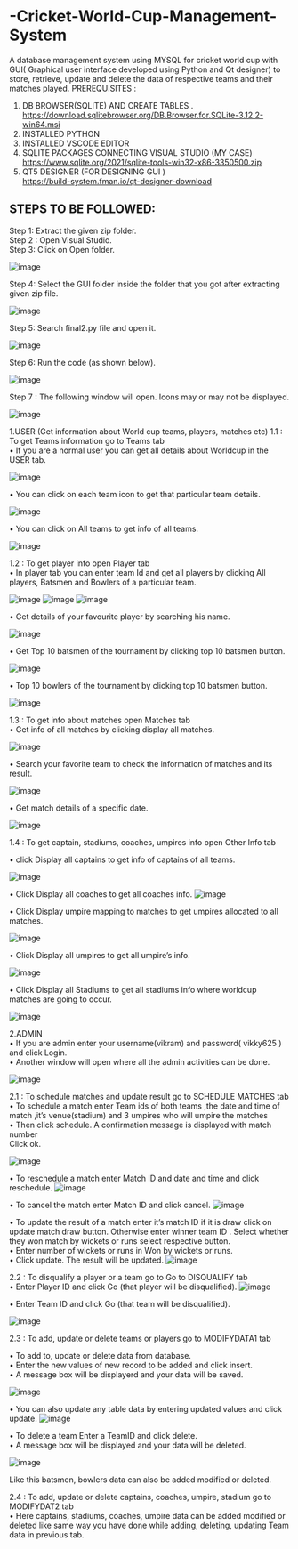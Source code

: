 # -Cricket-World-Cup-Management-System
A database management system using MYSQL for cricket world cup with GUI( Graphical user interface developed using Python and Qt designer) to store, retrieve, update and delete the data of respective teams and their matches played.
PREREQUISITES :
1.	DB BROWSER(SQLITE) AND CREATE TABLES .
https://download.sqlitebrowser.org/DB.Browser.for.SQLite-3.12.2-win64.msi
2.	INSTALLED  PYTHON
3.	INSTALLED VSCODE EDITOR
4.	SQLITE PACKAGES CONNECTING VISUAL STUDIO (MY CASE)
https://www.sqlite.org/2021/sqlite-tools-win32-x86-3350500.zip
5.	QT5 DESIGNER (FOR DESIGNING GUI )	
https://build-system.fman.io/qt-designer-download


## STEPS TO BE FOLLOWED:
Step 1: Extract the given zip folder.<br />
Step 2 : Open Visual Studio.<br />
Step 3: Click on Open folder.<br />

![image](https://user-images.githubusercontent.com/59958361/176100438-b3fde2ee-0f4b-44ac-b192-4a0b1a1d44e1.png)

Step 4: Select the GUI folder inside the folder that you got after extracting given zip file.

![image](https://user-images.githubusercontent.com/59958361/176103982-88dc4339-2345-4556-862d-69a0457e0b11.png)

Step 5: Search final2.py file and open it.

![image](https://user-images.githubusercontent.com/59958361/176104021-a37faab2-a89f-42ed-b541-6db06fcf6256.png)

Step 6: Run the code (as shown below).

![image](https://user-images.githubusercontent.com/59958361/176104065-119b3647-d218-41e1-a1b6-d9b0945560f4.png)

Step 7 : The following window will open. Icons may or may not be displayed.

![image](https://user-images.githubusercontent.com/59958361/176104107-dc45d8bf-7e30-4176-9c9a-a1b22c89623e.png)

1.USER (Get information about World cup teams, players, matches etc)
1.1 : To get Teams information go to Teams tab<br />
•	If you are a normal user you can get all details about Worldcup in the USER tab. 

![image](https://user-images.githubusercontent.com/59958361/176104150-3c788ac6-2be8-47c2-8d6f-292d796cd9e9.png)

•	You can click on each team icon to get that particular team details.

![image](https://user-images.githubusercontent.com/59958361/176104312-ba335eb7-c1ec-4291-a4d6-305c05413e58.png)

•	You can click on All teams to get info of all teams.

![image](https://user-images.githubusercontent.com/59958361/176104361-748db21b-3d52-41d4-b6e7-d99de3fd835f.png)

1.2 : To get player info open Player tab<br />
•	In player tab you can enter team Id and get all players by clicking All players,
Batsmen and Bowlers of a particular team.

![image](https://user-images.githubusercontent.com/59958361/176104441-10525cf0-5e14-44a6-a60f-1ef6a6d6f735.png)
![image](https://user-images.githubusercontent.com/59958361/176104458-38604c07-acb8-4737-ae5f-6d8628524f30.png)
![image](https://user-images.githubusercontent.com/59958361/176104481-6b55045d-500f-4170-839b-87fdb6a28294.png)

•	Get details of your favourite player by searching his name.

![image](https://user-images.githubusercontent.com/59958361/176104536-785fdb4b-0977-48ab-9476-ea5c47e4a56f.png)

•	Get Top 10 batsmen of the tournament by clicking top 10 batsmen button.

![image](https://user-images.githubusercontent.com/59958361/176104565-697eeab9-895e-4f3f-b971-65cb031a37b0.png)

•	Top 10 bowlers of the tournament by clicking top 10 batsmen button.

![image](https://user-images.githubusercontent.com/59958361/176104612-ab68c610-4620-44cb-b67b-52b20d3e840c.png)

1.3 : To get info about matches open Matches tab<br />
•	Get info of all matches by clicking display all matches.

![image](https://user-images.githubusercontent.com/59958361/176104658-24683a25-3e5f-4b14-a091-f29b3fdcb65a.png)

•	Search your favorite team to check the information of matches and its result.

![image](https://user-images.githubusercontent.com/59958361/176104691-b9ccfe0e-796b-4a03-b276-3979e929b4fc.png)

•	Get match details of a specific date.

![image](https://user-images.githubusercontent.com/59958361/176104722-d0f766d9-be3c-495a-890b-0a708bbfbc1f.png)

1.4 :  To get captain, stadiums, coaches, umpires info open Other Info tab<br />

•	click Display all captains  to get info of captains of all teams.

![image](https://user-images.githubusercontent.com/59958361/176104765-a92c949a-5374-4643-bf74-ee466d958e08.png)

•	Click Display all coaches to get all coaches info.
 ![image](https://user-images.githubusercontent.com/59958361/176105034-49e91a21-15ea-4802-8438-009baf71b6b1.png)


•	Click Display umpire mapping to matches to get umpires allocated to all matches.

![image](https://user-images.githubusercontent.com/59958361/176105071-bb67b94e-74c7-43e1-9547-df173dfec520.png)

•	Click Display all umpires to get all umpire’s info.

![image](https://user-images.githubusercontent.com/59958361/176105085-a520aea0-eaa5-4cf3-be5b-09a7f2ddda40.png)

•	Click Display all Stadiums to get all stadiums info where worldcup matches are going to occur.
 
![image](https://user-images.githubusercontent.com/59958361/176105115-a42a7a69-b956-4465-89b4-ecfa91b68df9.png)


2.ADMIN<br />
•	If you are admin enter your username(vikram) and password( vikky625 ) and click Login. <br />
•	Another window will open where all the admin activities can be done.
 
 ![image](https://user-images.githubusercontent.com/59958361/176105143-1f07c3a1-0c3f-42a9-b081-9c5d4ff5204e.png)


2.1 :  To schedule matches and update result go to SCHEDULE MATCHES tab<br />
•	To schedule a match enter Team ids of both teams ,the date and time of match ,it’s venue(stadium) and 3 umpires who will umpire the matches<br />
•	Then click schedule. A confirmation message is displayed with match number<br />
Click ok.

![image](https://user-images.githubusercontent.com/59958361/176105239-f7ded274-81cd-43e8-ba9c-6583bb314d16.png)

•	To reschedule a match enter Match ID and date and time and click reschedule.
 ![image](https://user-images.githubusercontent.com/59958361/176105263-d54fc04f-866d-483b-83ea-dbcdb762d156.png)

•	To cancel the match enter Match ID and click cancel. 
![image](https://user-images.githubusercontent.com/59958361/176105340-34f3bbac-3c75-4640-a8f0-3771278d8223.png)

•	To update the result of a match enter it’s match ID if it is draw click on update match draw button. Otherwise enter winner team ID . Select whether they won match by wickets or runs select respective button.<br />
•	Enter number of wickets or runs in Won by wickets or runs.<br />
•	Click update. The result will be updated.
![image](https://user-images.githubusercontent.com/59958361/176105403-cc1bb6db-0ad2-4e0b-aa1b-d02164a6ab3d.png)
 
2.2 : To disqualify a player or a team go to Go to DISQUALIFY tab<br />
•	Enter Player ID and click Go (that player will be disqualified).
 ![image](https://user-images.githubusercontent.com/59958361/176105436-b3184169-66d2-40fc-948a-9d641c35355f.png)

•	Enter Team ID and click Go (that team will be disqualified).

![image](https://user-images.githubusercontent.com/59958361/176105455-21581c37-16d8-46d2-8a92-7360c8f2a7db.png)

2.3 : To add, update or delete  teams or players go to MODIFYDATA1 tab<br />

•	To add to, update or delete data from database.<br />
•	Enter the new values of new record to be added and click insert.<br />
•	A message box will be displayerd and your data will be saved.<br />

![image](https://user-images.githubusercontent.com/59958361/176105497-1c80b606-6cb5-46fe-8752-6ecb695f24b6.png)

•	You can also update any table data by entering updated values and click update.
![image](https://user-images.githubusercontent.com/59958361/176105516-768c906b-5c25-42fa-977c-4292e328ea7e.png)

•	To delete a team Enter a TeamID and click delete.<br />
•	A message box will be displayed and your data will be deleted.
 
![image](https://user-images.githubusercontent.com/59958361/176105539-aa76a7d5-71aa-4630-abe8-25655978fc42.png)

Like this batsmen,  bowlers data can also be added modified or deleted.<br />

2.4 : To add, update or delete captains, coaches, umpire, stadium go to MODIFYDAT2 tab<br />
•	Here captains, stadiums, coaches, umpire data can be added modified or deleted like same way you have done while adding, deleting, updating Team data in previous tab.
